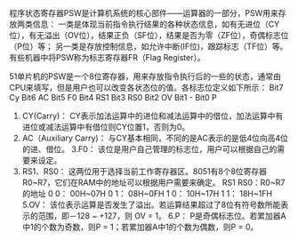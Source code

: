 程序状态寄存器PSW是计算机系统的核心部件——运算器的一部分，PSW用来存放两类信息：
一类是体现当前指令执行结果的各种状态信息，如有无进位（CY位），有无溢出（OV位），结果正负（SF位），结果是否为零（ZF位），奇偶标志位（P位）等；
另一类是存放控制信息，如允许中断(IF位)，跟踪标志（TF位）等。有些机器中将PSW称为标志寄存器FR（Flag Register）。

51单片机的PSW是一个8位寄存器，用来存放指令执行后的一些的状态，通常由CPU来填写，但是用户也可以改变各状态位的值。各标志位定义如下所示：
Bit7 Cy
Bit6 AC
Bit5 F0
Bit4 RS1
Bit3 RS0
Bit2 OV
Bit1 -
Bit0 P

1. CY(Carry)：
CY表示加法运算中的进位和减法运算中的借位，加法运算中有进位或减法运算中有借位则CY位置1，否则为0。
2. AC（Auxiliary Carry)：
与CY基本相同，不同的是AC表示的是低4位向高4位的进、借位。
3.F0：
该位是用户自己管理的标志位，用户可以根据自己的需要来设定。
4. RS1、RS0：
这两位用于选择当前工作寄存器区。8051有8个8位寄存器R0~R7，它们在RAM中的地址可以根据用户需要来确定。
RS1 RS0：R0~R7的地址
0 0： 00H~07H
0 1： 08H~0FH
1 0： 10H~17H
1 1： 18H~1FH
5.OV：
该位表示运算是否发生了溢出。若运算结果超过了8位有符号数所能表示的范围，即－128 ~ +127，则 OV = 1。
6.P：
P是奇偶标志位。若累加器A中1的个数为奇数，则P = 1；若累加器A中1的个数为偶数，则P = 0。

